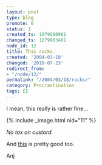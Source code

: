 ```yaml
---
layout: post
type: blog
promote: 0
status: 1
created_ts: 1079600961
changed_ts: 1279903481
node_id: 12
title: This rocks.
created: '2004-03-18'
changed: '2010-07-23'
redirect_from:
- "/node/12/"
permalink: "/2004/03/18/rocks/"
category: Procrastination
tags: []
---
```

I mean, this really is rather fine...

{% include _image.html nid="11" %}

<i>No tax on custard.</i>


And <a href="http://www.angryalien.com/0204/exorcistbunnies.html">this</a> is pretty good too.

Anj

